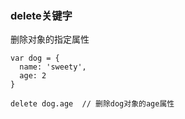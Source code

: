 ### delete关键字

删除对象的指定属性

    var dog = {
      name: 'sweety',
      age: 2
    }
    
    delete dog.age  // 删除dog对象的age属性
